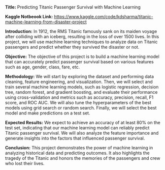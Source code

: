 
<b>Title:</b> Predicting Titanic Passenger Survival with Machine Learning

<b>Kaggle Notbeook Link:</b> https://www.kaggle.com/code/kdsharma/titanic-machine-learning-from-disaster-project

<b>Introduction:</b> In 1912, the RMS Titanic famously sank on its maiden voyage after colliding with an iceberg, resulting in the loss of over 1500 lives. In this project, we will use machine learning techniques to analyze data on Titanic passengers and predict whether they survived the disaster or not.

<b>Objective:</b> The objective of this project is to build a machine learning model that can accurately predict passenger survival based on various features such as age, gender, class, fare, etc.

<b>Methodology:</b> We will start by exploring the dataset and performing data cleaning, feature engineering, and visualization. Then, we will select and train several machine learning models, such as logistic regression, decision tree, random forest, and gradient boosting, and evaluate their performance using cross-validation and metrics such as accuracy, precision, recall, F1 score, and ROC AUC. We will also tune the hyperparameters of the best models using grid search or random search. Finally, we will select the best model and make predictions on a test set.

<b>Expected Results:</b> We expect to achieve an accuracy of at least 80% on the test set, indicating that our machine learning model can reliably predict Titanic passenger survival. We will also analyze the feature importance and generate insights into the factors that influenced passenger survival.

<b>Conclusion:</b> This project demonstrates the power of machine learning in analyzing historical data and predicting outcomes. It also highlights the tragedy of the Titanic and honors the memories of the passengers and crew who lost their lives.
